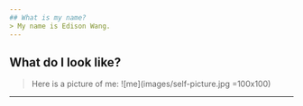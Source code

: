 ```yaml
---
## What is my name?
> My name is Edison Wang.
---
```

## What do I look like?
> Here is a picture of me:
![me](images/self-picture.jpg =100x100)
---
